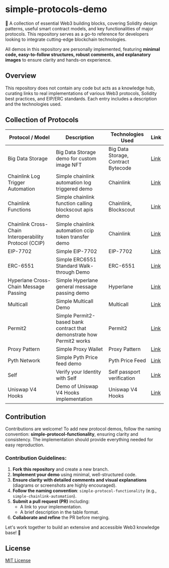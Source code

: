 # simple-protocols-demo

🚀 A collection of essential Web3 building blocks, covering Solidity design patterns, useful smart contract models, and key functionalities of major protocols. This repository serves as a go-to reference for developers looking to integrate cutting-edge blockchain technologies.

All demos in this repository are personally implemented, featuring **minimal code, easy-to-follow structures, robust comments, and explanatory images** to ensure clarity and hands-on experience.

## Overview

This repository does not contain any code but acts as a knowledge hub, curating links to real implementations of various Web3 protocols, Solidity best practices, and EIP/ERC standards. Each entry includes a description and the technologies used.

## Collection of Protocols

| Protocol / Model                                       | Description                                                           | Technologies Used                   | Link                                                         |
| ------------------------------------------------------ | --------------------------------------------------------------------- | ----------------------------------- | ------------------------------------------------------------ |
| Big Data Storage                                       | Big Data Storage demo for custom image NFT                            | Big Data Storage, Contract Bytecode | [Link](https://github.com/cqlyj/simple-big-data-storage)     |
| Chainlink Log Trigger Automation                       | Simple chainlink automation log triggered demo                        | Chainlink                           | [Link](https://github.com/cqlyj/simple-chainlink-automation) |
| Chainlink Functions                                    | Simple chainlink function calling blockscout apis demo                | Chainlink, Blockscout               | [Link](https://github.com/cqlyj/simple-chainlink-function)   |
| Chainlink Cross-Chain Interoperability Protocol (CCIP) | Simple chainlink automation ccip token transfer demo                  | Chainlink                           | [Link](https://github.com/cqlyj/simple-chainlink-ccip)       |
| EIP-7702                                               | Simple EIP-7702                                                       | EIP-7702                            | [Link](https://github.com/cqlyj/simple-eip-7702)             |
| ERC-6551                                               | Simple ERC6551 Standard Walk-through Demo                             | ERC-6551                            | [Link](https://github.com/cqlyj/simple-tba-erc6551)          |
| Hyperlane Cross-Chain Message Passing                  | Simple Hyperlane general message passing demo                         | Hyperlane                           | [Link](https://github.com/cqlyj/simple-hyperlane-cc-message) |
| Multicall                                              | Simple Multicall Demo                                                 | Multicall                           | [Link](https://github.com/cqlyj/simple-multicall-demo)       |
| Permit2                                                | Simple Permit2-based bank contract that demonstrate how Permit2 works | Permit2                             | [Link](https://github.com/cqlyj/simple-permit2-demo)         |
| Proxy Pattern                                          | Simple Proxy Wallet                                                   | Proxy Pattern                       | [Link](https://github.com/cqlyj/simple-proxy-wallet)         |
| Pyth Network                                           | Simple Pyth Price feed demo                                           | Pyth Price Feed                     | [Link](https://github.com/cqlyj/simple-pyth-price-feeds)     |
| Self                                                   | Verify your Identity with Self                                        | Self passport verification          | [Link](https://github.com/cqlyj/simple-self)                 |
| Uniswap V4 Hooks                                       | Demo of Uniswap V4 Hooks implementation                               | Uniswap V4 Hooks                    | [Link](https://github.com/cqlyj/simple-uniswap-swap-hooks)   |

## Contribution

Contributions are welcome! To add new protocol demos, follow the naming convention: **simple-protocol-functionality**, ensuring clarity and consistency. The implementation should provide everything needed for easy reproduction.

### Contribution Guidelines:

1. **Fork this repository** and create a new branch.
2. **Implement your demo** using minimal, well-structured code.
3. **Ensure clarity with detailed comments and visual explanations** (diagrams or screenshots are highly encouraged).
4. **Follow the naming convention**: `simple-protocol-functionality` (e.g., `simple-chainlink-automation`).
5. **Submit a pull request (PR)** including:
   - A link to your implementation.
   - A brief description in the table format.
6. **Collaborate and refine** the PR before merging.

Let's work together to build an extensive and accessible Web3 knowledge base! 🚀

## License

[MIT License](LICENSE)
